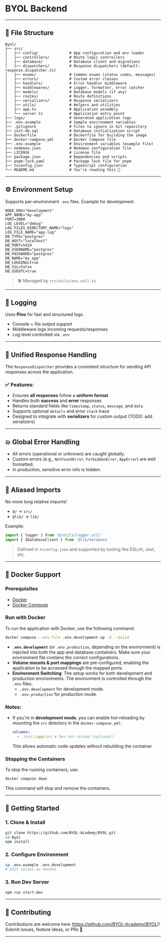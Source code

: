 # BYOL Backend

---

## 📂 File Structure

```
Byol/
├── src/
│   ├── config/              # App configuration and env loader
│   ├── controllers/         # Route logic controllers
│   ├── database/            # Database client and migrations
│   ├── dispatchers/         # Response dispatchers (default: response.dispatcher.ts)
│   ├── enums/               # Common enums (status codes, messages)
│   ├── errors/              # Custom error classes
│   ├── handlers/            # Error handler middleware
│   ├── middlewares/         # Logger, formatter, error catcher
│   ├── models/              # Database models (if any)
│   ├── routes/              # Route definitions
│   ├── serializers/         # Response serializers
│   ├── utils/               # Helpers and utilities
│   ├── app.ts               # Application assembly
│   └── server.ts            # Application entry point
├── logs/                    # Generated application logs
├── .env.example             # Sample environment variables
├── .gitignore               # Files to ignore in Git repository
├── init-db.sql              # Database initialization script
├── Dockerfile               # Dockerfile for building the image
├── docker-compose.yml       # Docker Compose file
├── .env.example             # Environment variables (example file)
├── nodemon.json             # Nodemon configuration file
├── LICENSE                  # License file
├── package.json             # Dependencies and scripts
├── pnpm-lock.yaml           # Package lock file for pnpm
├── tsconfig.json            # TypeScript configuration
└── README.md                # You’re reading this 📖
```

---

## ⚙️ Environment Setup

Supports per-environment `.env` files. Example for development:

```
NODE_ENV="development"
APP_NAME="my-app"
PORT=3000
LOG_LEVEL="debug"
LOG_FILES_DIRECTORY_NAME="logs"
LOG_FILE_NAME="app.log"
DB_TYPE="postgres"
DB_HOST="localhost"
DB_PORT=5429
DB_USERNAME="postgres"
DB_PASSWORD="postgres"
DB_NAME="my_app"
DB_LOGGING=true
DB_SSL=false
DB_USEUTC=true
```

> 🛠 Managed by `src/utils/env.util.ts`.

---

## 🩵 Logging

Uses **Pino** for fast and structured logs.

- Console + file output support
- Middleware logs incoming requests/responses
- Log level controlled via `.env`

---

## 🛄 Unified Response Handling

The `ResponseDispatcher` provides a consistent structure for sending API responses across the application.

### ✅ Features:

- Ensures **all responses** follow a **uniform format**
- Handles both **success** and **error** responses
- Returns standard fields like `timestamp`, `status`, `message`, and `data`
- Supports optional `details` and error `stack` trace
- Designed to integrate with **serializers** for custom output (TODO: add serializers)

---

## 💥 Global Error Handling

- All errors (operational or unknown) are caught globally.
- Custom errors (e.g., `NotFoundError`, `ForbiddenError`, `AppError`) are well formatted.
- In production, sensitive error info is hidden.

---

## 📁 Aliased Imports

No more long relative imports!

- `@/` → `src/`
- `@lib/` → `lib/`

Example:

```ts
import { logger } from '@/utils/logger.util'
import { IDatabaseClient } from '@lib/database'
```

> Defined in `tsconfig.json` and supported by tooling like ESLint, Jest, etc.

---

## 🐳 Docker Support

### Prerequisites

- [Docker](https://www.docker.com/)
- [Docker Compose](https://docs.docker.com/compose/)

### Run with Docker

To run the application with Docker, use the following command:

```bash
docker compose --env-file .env.development up -d --build
```

- **`.env.development`** (or `.env.production`, depending on the environment) is injected into both the app and database containers. Make sure your environment file contains the correct configurations.
- **Volume mounts & port mappings** are pre-configured, enabling the application to be accessed through the mapped ports.
- **Environment Switching**: The setup works for both development and production environments. The environment is controlled through the `.env` files:
  - `.env.development` for development mode.
  - `.env.production` for production mode.

### Notes:

- If you're in **development mode**, you can enable hot-reloading by mounting the `src` directory in the `docker-compose.yml`:

  ```yaml
  volumes:
    - ./src:/app/src # Dev hot-reload (optional)
  ```

  This allows automatic code updates without rebuilding the container.

### Stopping the Containers

To stop the running containers, use:

```bash
docker compose down
```

This command will stop and remove the containers.

---

## 🧪 Getting Started

### 1. Clone & Install

```bash
git clone https://github.com/BYOL-Academy/BYOL.git
cd Byol
npm install
```

### 2. Configure Environment

```bash
cp .env.example .env.development
# Edit values as needed
```

### 3. Run Dev Server

```bash
npm run start:dev
```

---

## 🤝 Contributing

Contributions are welcome here (https://github.com/BYOL-Academy/BYOL)! Submit issues, feature ideas, or PRs 🙌

---
